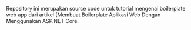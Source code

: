 Repository ini merupakan source code untuk tutorial mengenai boilerplate web app dari artikel [Membuat Boilerplate Aplikasi Web Dengan Menggunakan ASP.NET Core.
